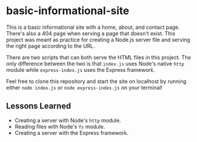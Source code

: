 # basic-informational-site

This is a basic informational site with a home, about, and contact page. There's also a 404 page when serving a page that doesn't exist. This project was meant as practice for creating a Node.js server file and serving the right page according to the URL.

There are two scripts that can both serve the HTML files in this project. The only difference between the two is that `index.js` uses Node's native `http` module while `express-index.js` uses the Express framework.

Feel free to clone this repository and start the site on localhost by running either `node index.js` or `node express-index.js` on your terminal!

## Lessons Learned

- Creating a server with Node's `http` module.
- Reading files with Node's `fs` module.
- Creating a server with the Express framework.
